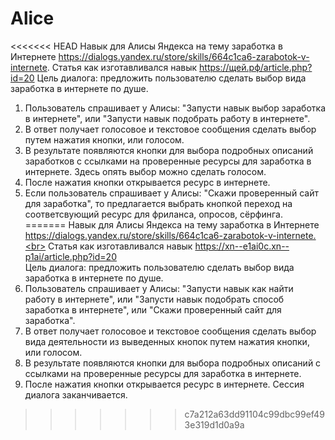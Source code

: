 ﻿# Alice
<<<<<<< HEAD
Навык для Алисы Яндекса на тему заработка в Интернете https://dialogs.yandex.ru/store/skills/664c1ca6-zarabotok-v-internete.
Статья как изготавливался навык https://щей.рф/article.php?id=20
Цель диалога: предложить пользователю сделать выбор вида заработка в интернете по душе.

1. Пользователь спрашивает у Алисы: "Запусти навык выбор заработка в интернете", или "Запусти навык подобрать работу в интернете". 
2. В ответ получает голосовое и текстовое сообщения сделать выбор путем нажатия кнопки, или голосом.
3. В результате появляются кнопки для выбора подробных описаний заработков с ссылками на проверенные ресурсы для заработка в интернете. 
Здесь опять выбор можно сделать голосом. 
4. После нажатия кнопки открывается ресурс в интернете. 
5. Если пользователь спрашивает у Алисы: "Скажи проверенный сайт для заработка", то предлагается выбрать кнопкой переход на соответсвующий ресурс для фриланса, опросов, сёрфинга.
=======
Навык для Алисы Яндекса на тему заработка в Интернете
https://dialogs.yandex.ru/store/skills/664c1ca6-zarabotok-v-internete.<br>
Статья как изготавливался навык https://xn--e1ai0c.xn--p1ai/article.php?id=20<br>
Цель диалога: предложить пользователю сделать выбор вида заработка в интернете по душе. 
1. Пользователь спрашивает у Алисы: "Запусти навык как найти работу в интернете", или "Запусти навык подобрать способ заработка в интернете", или "Скажи проверенный сайт для заработка". 
2. В ответ получает голосовое и текстовое сообщения сделать выбор вида деятельности из выведенных кнопок путем нажатия кнопки, или голосом. 
3. В результате появляются кнопки для выбора подробных описаний с ссылками на проверенные ресурсы для заработка в интернете. 
4. После нажатия кнопки открывается ресурс в интернете. Сессия диалога заканчивается.
>>>>>>> c7a212a63dd91104c99dbc99ef493e319d1d0a9a
